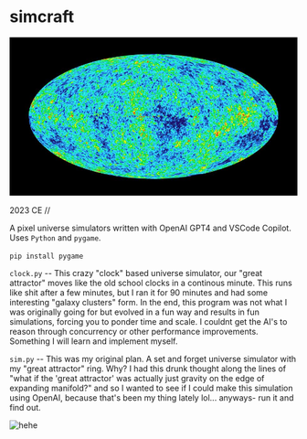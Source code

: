 # simcraft
![hehe](/assets/cmb.jpg)

2023 CE //

A pixel universe simulators written with OpenAI GPT4 and VSCode Copilot. Uses `Python` and `pygame`.

```pip install pygame```

```clock.py``` -- This crazy "clock" based universe simulator, our "great attractor" moves like the old school clocks in a continous minute. This runs like shit after a few minutes, but I ran it for 90 minutes and had some interesting "galaxy clusters" form. In the end, this program was not what I was originally going for but evolved in a fun way and results in fun simulations, forcing you to ponder time and scale. I couldnt get the AI's to reason through concurrency or other performance improvements. Something I will learn and implement myself.

```sim.py``` -- This was my original plan. A set and forget universe simulator with my "great attractor" ring. Why? I had this drunk thought along the lines of "what if the 'great attractor' was actually just gravity on the edge of expanding manifold?" and so I wanted to see if I could make this simulation using OpenAI, because that's been my thing lately lol... anyways- run it and find out.

![hehe](/assets/demo.gif)